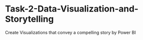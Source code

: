 # Task-2-Data-Visualization-and-Storytelling
Create Visualizations that convey a compelling story by Power BI
